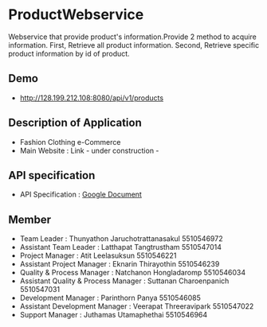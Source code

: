 ProductWebservice
=================

Webservice that provide product's information.Provide 2 method to acquire information. First, Retrieve all product information. Second, Retrieve specific product information by id of product.

## Demo
* http://128.199.212.108:8080/api/v1/products

## Description of Application
* Fashion Clothing e-Commerce
* Main Website : Link - under construction -

## API specification
* API Specification : [Google Document](https://docs.google.com/document/d/13anfccpeSb5498b1-psRg_akEMM06uNu0Wf8jWokX2M/edit)

## Member
* Team Leader : Thunyathon	Jaruchotrattanasakul	5510546972
* Assistant Team Leader : Latthapat	Tangtrustham	5510547014
* Project Manager :	Atit	Leelasuksun	5510546221
* Assistant Project Manager : Eknarin	Thirayothin 5510546239
* Quality & Process Manager : Natchanon	Hongladaromp	5510546034
* Assistant Quality & Process Manager : Suttanan	Charoenpanich 5510547031
* Development Manager : Parinthorn	Panya	5510546085
* Assistant Development Manager : Veerapat	Threeravipark	5510547022
* Support Manager : Juthamas	Utamaphethai	5510546964
